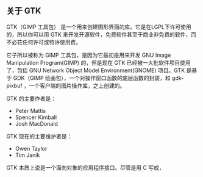 ## 关于 GTK

GTK（GIMP 工具包） 是一个用来创建图形界面的库。它是在LGPL下许可使用的，所以你可以用 GTK 来开发开源软件，免费软件甚至于商业非免费的软件，而不必花任何许可或特许使用费。

它子所以被称为 GIMP 工具包，是因为它最初是用来开发 GNU Image Manipulation Program(GIMP) 的，但是现在 GTK 已经被一大批软件项目使用了，包括 GNU Network Object Model Environment(GNOME) 项目。GTK 是基于 GDK（GIMP 绘画包），一个对操作窗口函数的底层函数的封装，和 gdk-pixbuf ，一个客户端的图片操作库，之上创建的。

GTK 的主要作者是：

+ Peter Mattis
+ Spencer Kimball
+ Josh MacDonald

GTK 现在的主要维护者是：

+ Owen Taylor
+ Tim Janik

GTK 本质上说是一个面向对象的应用程序接口。尽管是用 C 写成，